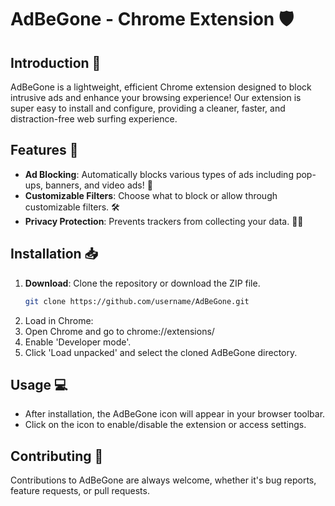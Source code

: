 # AdBeGone - Chrome Extension 🛡️

## Introduction 🌟
AdBeGone is a lightweight, efficient Chrome extension designed to block intrusive ads and enhance your browsing experience! Our extension is super easy to install and configure, providing a cleaner, faster, and distraction-free web surfing experience.

## Features 🚀
- **Ad Blocking**: Automatically blocks various types of ads including pop-ups, banners, and video ads! 🚫
- **Customizable Filters**: Choose what to block or allow through customizable filters. 🛠️
- **Privacy Protection**: Prevents trackers from collecting your data. 🕵️‍♂️

## Installation 📥
1. **Download**: Clone the repository or download the ZIP file.
   ```bash
   git clone https://github.com/username/AdBeGone.git
2. Load in Chrome:
3. Open Chrome and go to chrome://extensions/
4. Enable 'Developer mode'.
5. Click 'Load unpacked' and select the cloned AdBeGone directory.
## Usage 💻
- After installation, the AdBeGone icon will appear in your browser toolbar.
- Click on the icon to enable/disable the extension or access settings.

## Contributing 🤝
Contributions to AdBeGone are always welcome, whether it's bug reports, feature requests, or pull requests.
